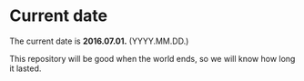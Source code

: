 # Current date

The current date is **2016.07.01.** (YYYY.MM.DD.)

This repository will be good when the world ends, so we will know how long it lasted.